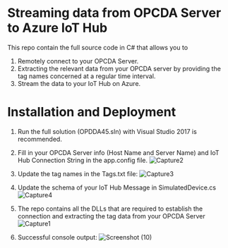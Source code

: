 # Streaming data from OPCDA Server to Azure IoT Hub

This repo contain the full source code in C# that allows you to 
1. Remotely connect to your OPCDA Server.
3. Extracting the relevant data from your OPCDA server by providing the tag names concerned at a regular time interval.
4. Stream the data to your IoT Hub on Azure.


# Installation and Deployment

1. Run the full solution (OPDDA45.sln) with Visual Studio 2017 is recommended. 

2. Fill in your OPCDA Server info (Host Name and Server Name) and IoT Hub Connection String in the app.config file.
   ![Capture2](https://user-images.githubusercontent.com/17831550/65575809-3dbd7300-dfa3-11e9-8145-3561c2f2c7f6.PNG)

3. Update the tag names in the Tags.txt file:
   ![Capture3](https://user-images.githubusercontent.com/17831550/65575778-2bdbd000-dfa3-11e9-9b1d-d863997e841c.PNG)
   
4. Update the schema of your IoT Hub Message in SimulatedDevice.cs
   ![Capture4](https://user-images.githubusercontent.com/17831550/65575755-1e264a80-dfa3-11e9-86fa-c647cd6f90cf.PNG)

5. The repo contains all the DLLs that are required to establish the connection and extracting the tag data from your OPCDA Server
   ![Capture1](https://user-images.githubusercontent.com/17831550/65575841-5168d980-dfa3-11e9-99a3-83da87348f23.PNG)

6. Successful console output:
   ![Screenshot (10)](https://user-images.githubusercontent.com/17831550/65575696-077ff380-dfa3-11e9-875c-072f0ae4a4bc.png)

